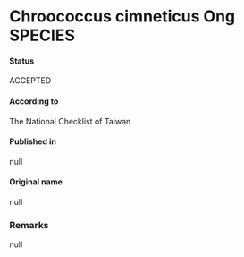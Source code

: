 Chroococcus cimneticus Ong SPECIES
=======

#### Status
ACCEPTED

#### According to
The National Checklist of Taiwan

#### Published in
null

#### Original name
null

### Remarks
null